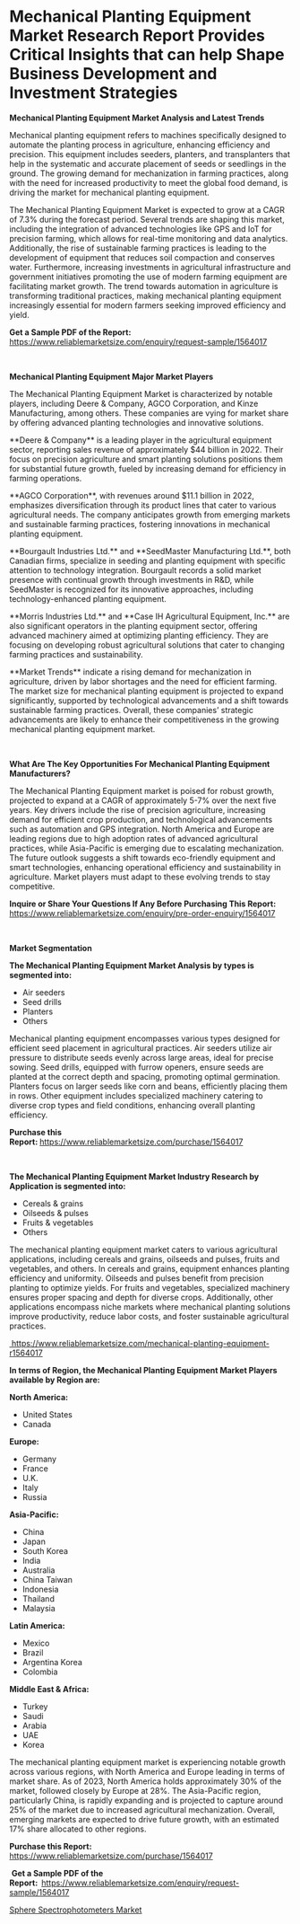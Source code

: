 <p><h1>Mechanical Planting Equipment Market Research Report Provides Critical Insights that can help Shape Business Development and Investment Strategies</h1></p><p><strong>Mechanical Planting Equipment Market Analysis and Latest Trends</strong></p>
<p><p>Mechanical planting equipment refers to machines specifically designed to automate the planting process in agriculture, enhancing efficiency and precision. This equipment includes seeders, planters, and transplanters that help in the systematic and accurate placement of seeds or seedlings in the ground. The growing demand for mechanization in farming practices, along with the need for increased productivity to meet the global food demand, is driving the market for mechanical planting equipment.</p><p>The Mechanical Planting Equipment Market is expected to grow at a CAGR of 7.3% during the forecast period. Several trends are shaping this market, including the integration of advanced technologies like GPS and IoT for precision farming, which allows for real-time monitoring and data analytics. Additionally, the rise of sustainable farming practices is leading to the development of equipment that reduces soil compaction and conserves water. Furthermore, increasing investments in agricultural infrastructure and government initiatives promoting the use of modern farming equipment are facilitating market growth. The trend towards automation in agriculture is transforming traditional practices, making mechanical planting equipment increasingly essential for modern farmers seeking improved efficiency and yield.</p></p>
<p><strong>Get a Sample PDF of the Report:&nbsp;</strong> <a href="https://www.reliablemarketsize.com/enquiry/request-sample/1564017?utm_campaign=2565&utm_medium=2&utm_source=Github&utm_content=ia&utm_term=11042025&utm_id=mechanical-planting-equipment">https://www.reliablemarketsize.com/enquiry/request-sample/1564017</a></p>
<p>&nbsp;</p>
<p><strong>Mechanical Planting Equipment Major Market Players</strong></p>
<p><p>The Mechanical Planting Equipment Market is characterized by notable players, including Deere & Company, AGCO Corporation, and Kinze Manufacturing, among others. These companies are vying for market share by offering advanced planting technologies and innovative solutions.</p><p>**Deere & Company** is a leading player in the agricultural equipment sector, reporting sales revenue of approximately $44 billion in 2022. Their focus on precision agriculture and smart planting solutions positions them for substantial future growth, fueled by increasing demand for efficiency in farming operations.</p><p>**AGCO Corporation**, with revenues around $11.1 billion in 2022, emphasizes diversification through its product lines that cater to various agricultural needs. The company anticipates growth from emerging markets and sustainable farming practices, fostering innovations in mechanical planting equipment.</p><p>**Bourgault Industries Ltd.** and **SeedMaster Manufacturing Ltd.**, both Canadian firms, specialize in seeding and planting equipment with specific attention to technology integration. Bourgault records a solid market presence with continual growth through investments in R&D, while SeedMaster is recognized for its innovative approaches, including technology-enhanced planting equipment.</p><p>**Morris Industries Ltd.** and **Case IH Agricultural Equipment, Inc.** are also significant operators in the planting equipment sector, offering advanced machinery aimed at optimizing planting efficiency. They are focusing on developing robust agricultural solutions that cater to changing farming practices and sustainability.</p><p>**Market Trends** indicate a rising demand for mechanization in agriculture, driven by labor shortages and the need for efficient farming. The market size for mechanical planting equipment is projected to expand significantly, supported by technological advancements and a shift towards sustainable farming practices. Overall, these companies’ strategic advancements are likely to enhance their competitiveness in the growing mechanical planting equipment market.</p></p>
<p>&nbsp;</p>
<p><strong>What Are The Key Opportunities For Mechanical Planting Equipment Manufacturers?</strong></p>
<p><p>The Mechanical Planting Equipment market is poised for robust growth, projected to expand at a CAGR of approximately 5-7% over the next five years. Key drivers include the rise of precision agriculture, increasing demand for efficient crop production, and technological advancements such as automation and GPS integration. North America and Europe are leading regions due to high adoption rates of advanced agricultural practices, while Asia-Pacific is emerging due to escalating mechanization. The future outlook suggests a shift towards eco-friendly equipment and smart technologies, enhancing operational efficiency and sustainability in agriculture. Market players must adapt to these evolving trends to stay competitive.</p></p>
<p><strong>Inquire or Share Your Questions If Any Before Purchasing This Report:</strong> <a href="https://www.reliablemarketsize.com/enquiry/pre-order-enquiry/1564017?utm_campaign=2565&utm_medium=2&utm_source=Github&utm_content=ia&utm_term=11042025&utm_id=mechanical-planting-equipment">https://www.reliablemarketsize.com/enquiry/pre-order-enquiry/1564017</a></p>
<p>&nbsp;</p>
<p><strong>Market Segmentation</strong></p>
<p><strong>The Mechanical Planting Equipment Market Analysis by types is segmented into:</strong></p>
<p><ul><li>Air seeders</li><li>Seed drills</li><li>Planters</li><li>Others</li></ul></p>
<p><p>Mechanical planting equipment encompasses various types designed for efficient seed placement in agricultural practices. Air seeders utilize air pressure to distribute seeds evenly across large areas, ideal for precise sowing. Seed drills, equipped with furrow openers, ensure seeds are planted at the correct depth and spacing, promoting optimal germination. Planters focus on larger seeds like corn and beans, efficiently placing them in rows. Other equipment includes specialized machinery catering to diverse crop types and field conditions, enhancing overall planting efficiency.</p></p>
<p><strong>Purchase this Report:&nbsp;</strong><a href="https://www.reliablemarketsize.com/purchase/1564017?utm_campaign=2565&utm_medium=2&utm_source=Github&utm_content=ia&utm_term=11042025&utm_id=mechanical-planting-equipment">https://www.reliablemarketsize.com/purchase/1564017</a></p>
<p>&nbsp;</p>
<p><strong>The Mechanical Planting Equipment Market Industry Research by Application is segmented into:</strong></p>
<p><ul><li>Cereals & grains</li><li>Oilseeds & pulses</li><li>Fruits & vegetables</li><li>Others</li></ul></p>
<p><p>The mechanical planting equipment market caters to various agricultural applications, including cereals and grains, oilseeds and pulses, fruits and vegetables, and others. In cereals and grains, equipment enhances planting efficiency and uniformity. Oilseeds and pulses benefit from precision planting to optimize yields. For fruits and vegetables, specialized machinery ensures proper spacing and depth for diverse crops. Additionally, other applications encompass niche markets where mechanical planting solutions improve productivity, reduce labor costs, and foster sustainable agricultural practices.</p></p>
<p><a href="https://www.reliablemarketsize.com/mechanical-planting-equipment-r1564017?utm_campaign=2565&utm_medium=2&utm_source=Github&utm_content=ia&utm_term=11042025&utm_id=mechanical-planting-equipment">&nbsp;https://www.reliablemarketsize.com/mechanical-planting-equipment-r1564017</a></p>
<p><strong>In terms of Region, the Mechanical Planting Equipment Market Players available by Region are:</strong></p>
<p>
    <p> <strong> North America: </strong>
        <ul>
            <li>United States</li>
            <li>Canada</li>
        </ul>
        </p> 
    <p> <strong> Europe: </strong>
        <ul>
            <li>Germany</li>
            <li>France</li>
            <li>U.K.</li>
            <li>Italy</li>
            <li>Russia</li>
        </ul>
        </p> 
    <p> <strong> Asia-Pacific: </strong>
        <ul>
            <li>China</li>
            <li>Japan</li>
            <li>South Korea</li>
            <li>India</li>
            <li>Australia</li>
            <li>China Taiwan</li>
            <li>Indonesia</li>
            <li>Thailand</li>
            <li>Malaysia</li>
        </ul>
        </p> 
    <p> <strong> Latin America: </strong>
        <ul>
            <li>Mexico</li>
            <li>Brazil</li>
            <li>Argentina Korea</li>
            <li>Colombia</li>
        </ul>
        </p> 
    <p> <strong> Middle East & Africa: </strong>
        <ul>
            <li>Turkey</li>
            <li>Saudi</li>
            <li>Arabia</li>
            <li>UAE</li>
            <li>Korea</li>
        </ul>
    </p>
    </p>
<p><p>The mechanical planting equipment market is experiencing notable growth across various regions, with North America and Europe leading in terms of market share. As of 2023, North America holds approximately 30% of the market, followed closely by Europe at 28%. The Asia-Pacific region, particularly China, is rapidly expanding and is projected to capture around 25% of the market due to increased agricultural mechanization. Overall, emerging markets are expected to drive future growth, with an estimated 17% share allocated to other regions.</p></p>
<p><strong>Purchase this Report: </strong><a href="https://www.reliablemarketsize.com/purchase/1564017?utm_campaign=2565&utm_medium=2&utm_source=Github&utm_content=ia&utm_term=11042025&utm_id=mechanical-planting-equipment">https://www.reliablemarketsize.com/purchase/1564017</a></p>
<p>&nbsp;<strong>Get a Sample PDF of the Report:&nbsp;&nbsp;</strong><a href="https://www.reliablemarketsize.com/enquiry/request-sample/1564017?utm_campaign=2565&utm_medium=2&utm_source=Github&utm_content=ia&utm_term=11042025&utm_id=mechanical-planting-equipment">https://www.reliablemarketsize.com/enquiry/request-sample/1564017</a></p>
<p><strong></strong></p>
<p><p><a href="https://github.com/sokurgleyde/Market-Research-Report-List-1/blob/main/sphere-spectrophotometers-market.md?utm_campaign=2565&utm_medium=2&utm_source=Github&utm_content=ia&utm_term=11042025&utm_id=mechanical-planting-equipment">Sphere Spectrophotometers Market</a></p></p>